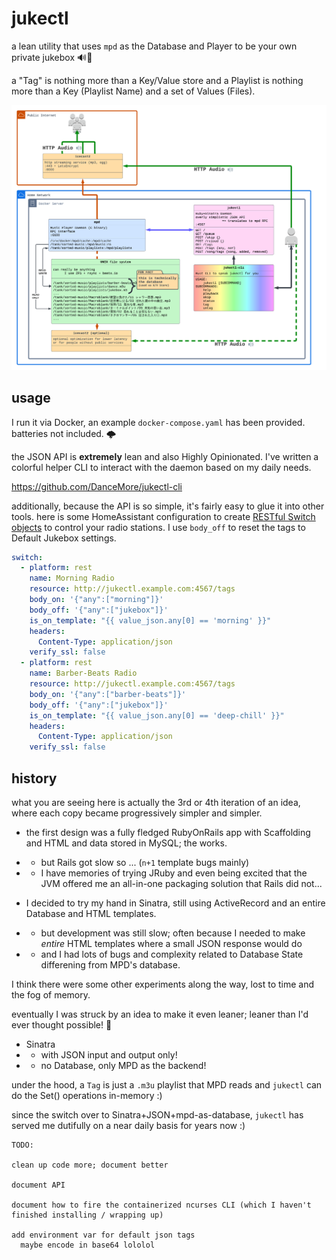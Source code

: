# jukectl

a lean utility that uses `mpd` as the Database and Player to be your own private jukebox 🔊🚀

a "Tag" is nothing more than a Key/Value store and a Playlist is nothing more than a Key (Playlist Name) and a set of Values (Files).

![jukectl-arch-diagram](.documentation/jukectl-arch-diagram.png)

## usage

I run it via Docker, an example `docker-compose.yaml` has been provided. batteries not included. 🌩️

the JSON API is **extremely** lean and also Highly Opinionated. I've written a colorful helper CLI to interact with the daemon based on my daily needs.

https://github.com/DanceMore/jukectl-cli

additionally, because the API is so simple, it's fairly easy to glue it into other tools. here is some HomeAssistant configuration to create [RESTful Switch objects](https://www.home-assistant.io/integrations/switch.rest/) to control your radio stations. I use `body_off` to reset the tags to Default Jukebox settings.

```yaml
switch:
  - platform: rest
    name: Morning Radio
    resource: http://jukectl.example.com:4567/tags
    body_on: '{"any":["morning"]}'
    body_off: '{"any":["jukebox"]}'
    is_on_template: "{{ value_json.any[0] == 'morning' }}"
    headers:
      Content-Type: application/json
    verify_ssl: false
  - platform: rest
    name: Barber-Beats Radio
    resource: http://jukectl.example.com:4567/tags
    body_on: '{"any":["barber-beats"]}'
    body_off: '{"any":["jukebox"]}'
    is_on_template: "{{ value_json.any[0] == 'deep-chill' }}"
    headers:
      Content-Type: application/json
    verify_ssl: false
```

## history

what you are seeing here is actually the 3rd or 4th iteration of an idea, where each copy became progressively simpler and simpler.

* the first design was a fully fledged RubyOnRails app with Scaffolding and HTML and data stored in MySQL; the works.
* * but Rails got slow so ... (`n+1` template bugs mainly)
* * I have memories of trying JRuby and even being excited that the JVM offered me an all-in-one packaging solution that Rails did not...
    
* I decided to try my hand in Sinatra, still using ActiveRecord and an entire Database and HTML templates.
* * but development was still slow; often because I needed to make _entire_ HTML templates where a small JSON response would do
* * and I had lots of bugs and complexity related to Database State differening from MPD's database.

I think there were some other experiments along the way, lost to time and the fog of memory.

eventually I was struck by an idea to make it even leaner; leaner than I'd ever thought possible! 🧙

* Sinatra
* * with JSON input and output only!
* * no Database, only MPD as the backend!

under the hood, a `Tag` is just a `.m3u` playlist that MPD reads and `jukectl` can do the Set() operations in-memory :)

since the switch over to Sinatra+JSON+mpd-as-database, `jukectl` has served me dutifully on a near daily basis for years now :)



```
TODO:

clean up code more; document better

document API

document how to fire the containerized ncurses CLI (which I haven't finished installing / wrapping up)

add environment var for default json tags
  maybe encode in base64 lololol
```
